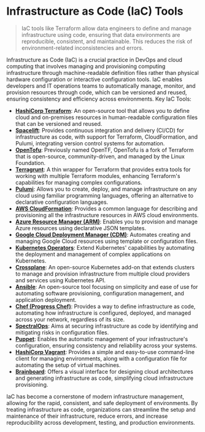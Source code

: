 # Infrastructure as Code (IaC) Tools
> IaC tools like Terraform allow data engineers to define and manage infrastructure using code, ensuring that data environments are reproducible, consistent, and maintainable. This reduces the risk of environment-related inconsistencies and errors.

Infrastructure as Code (IaC) is a crucial practice in DevOps and cloud computing that involves managing and provisioning computing infrastructure through machine-readable definition files rather than physical hardware configuration or interactive configuration tools. IaC enables developers and IT operations teams to automatically manage, monitor, and provision resources through code, which can be versioned and reused, ensuring consistency and efficiency across environments.
Key IaC Tools:

* [**HashiCorp Terraform**](https://www.terraform.io/): An open-source tool that allows you to define cloud and on-premises resources in human-readable configuration files that can be versioned and reused.
* [**Spacelift**](https://spacelift.io/): Provides continuous integration and delivery (CI/CD) for infrastructure as code, with support for Terraform, CloudFormation, and Pulumi, integrating version control systems for automation.
* [**OpenTofu**](https://opentofu.org/): Previously named OpenTF, OpenTofu is a fork of Terraform that is open-source, community-driven, and managed by the Linux Foundation.
* [**Terragrunt**](https://terragrunt.gruntwork.io/): A thin wrapper for Terraform that provides extra tools for working with multiple Terraform modules, enhancing Terraform's capabilities for managing complex configurations.
* [**Pulumi**](https://www.pulumi.com/): Allows you to create, deploy, and manage infrastructure on any cloud using familiar programming languages, offering an alternative to declarative configuration languages.
* [**AWS CloudFormation**](https://aws.amazon.com/cloudformation/): Provides a common language for describing and provisioning all the infrastructure resources in AWS cloud environments.
* [**Azure Resource Manager (ARM)**](https://azure.microsoft.com/en-us/get-started/azure-portal/resource-manager/): Enables you to provision and manage Azure resources using declarative JSON templates.
* [**Google Cloud Deployment Manager (CDM)**](https://cloud.google.com/deployment-manager/): Automates creating and managing Google Cloud resources using template or configuration files.
* [**Kubernetes Operators**](https://kubernetes.io/docs/concepts/extend-kubernetes/operator/): Extend Kubernetes' capabilities by automating the deployment and management of complex applications on Kubernetes.
* [**Crossplane**](https://www.crossplane.io/): An open-source Kubernetes add-on that extends clusters to manage and provision infrastructure from multiple cloud providers and services using Kubernetes API.
* [**Ansible**](https://www.ansible.com/): An open-source tool focusing on simplicity and ease of use for automating software provisioning, configuration management, and application deployment.
* [**Chef (Progress Chef)**](https://www.chef.io/): Provides a way to define infrastructure as code, automating how infrastructure is configured, deployed, and managed across your network, regardless of its size.
* [**SpectralOps**](https://spectralops.io/): Aims at securing infrastructure as code by identifying and mitigating risks in configuration files.
* [**Puppet**](https://www.puppet.com/): Enables the automatic management of your infrastructure's configuration, ensuring consistency and reliability across your systems.
* [**HashiCorp Vagrant**](https://www.vagrantup.com/): Provides a simple and easy-to-use command-line client for managing environments, along with a configuration file for automating the setup of virtual machines.
* [**Brainboard**](https://www.brainboard.co/): Offers a visual interface for designing cloud architectures and generating infrastructure as code, simplifying cloud infrastructure provisioning.

IaC has become a cornerstone of modern infrastructure management, allowing for the rapid, consistent, and safe deployment of environments. By treating infrastructure as code, organizations can streamline the setup and maintenance of their infrastructure, reduce errors, and increase reproducibility across development, testing, and production environments.
